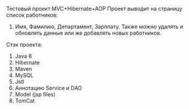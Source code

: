 Тестовый проект MVC+Hibernate+AOP 
Проект выводит на страницу список работников: 
1) Имя, Фамилию, Департамент, Зарплату. Также можно удалять и обновлять данные или же добавлять новых работников.

Стэк проекта: 
1) Java 8
2) Hibernate
3) Maven
4) MySQL
5) Jstl
6) Аннотацию Service и DAO
7) Model (jsp files)
8) TomCat

